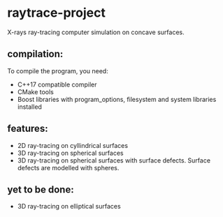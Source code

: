 # raytrace-project
X-rays ray-tracing computer simulation on concave surfaces.

## compilation:

To compile the program, you need:

- C++17 compatible compiler
- CMake tools
- Boost libraries with program_options, filesystem and system libraries installed

## features:

- 2D ray-tracing on cyllindrical surfaces
- 3D ray-tracing on spherical surfaces
- 3D ray-tracing on spherical surfaces with surface defects. Surface defects are modelled with spheres.

## yet to be done:

- 3D ray-tracing on elliptical surfaces
